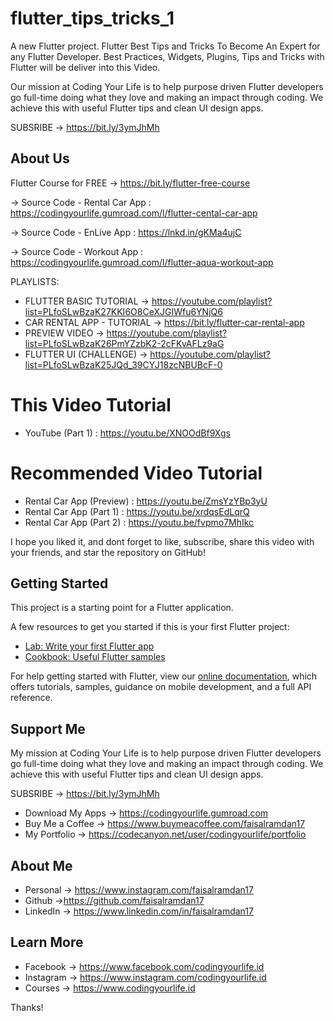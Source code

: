# flutter_tips_tricks_1

A new Flutter project. Flutter Best Tips and Tricks To Become An Expert for any Flutter Developer. Best Practices, Widgets, Plugins, Tips and Tricks with Flutter will be deliver into this Video. 

Our mission at Coding Your Life is to help purpose driven Flutter developers go full-time doing what they love and making an impact through coding. We achieve this with useful Flutter tips and clean UI design apps.

SUBSRIBE → https://bit.ly/3ymJhMh


## About Us

Flutter Course for FREE → https://bit.ly/flutter-free-course

→ Source Code - Rental Car App : 
https://codingyourlife.gumroad.com/l/flutter-cental-car-app

→ Source Code - EnLive App : 
https://lnkd.in/gKMa4ujC

→ Source Code - Workout App : 
https://codingyourlife.gumroad.com/l/flutter-aqua-workout-app

PLAYLISTS:
- FLUTTER BASIC TUTORIAL → https://youtube.com/playlist?list=PLfoSLwBzaK27KKI6O8CeXJGIWfu6YNjQ6
- CAR RENTAL APP - TUTORIAL → https://bit.ly/flutter-car-rental-app
- PREVIEW VIDEO  → https://youtube.com/playlist?list=PLfoSLwBzaK26PmYZzbK2-2cFKvAFLz9aG
- FLUTTER UI (CHALLENGE)  → https://youtube.com/playlist?list=PLfoSLwBzaK25JQd_39CYJ18zcNBUBcF-0


# This Video Tutorial
- YouTube (Part 1) : https://youtu.be/XNOOdBf9Xgs

# Recommended Video Tutorial
- Rental Car App (Preview) : https://youtu.be/ZmsYzYBp3yU
- Rental Car App (Part 1)  : https://youtu.be/xrdqsEdLqrQ
- Rental Car App (Part 2)  : https://youtu.be/fvpmo7MhIkc

I hope you liked it, and dont forget to like, subscribe, share this video with your friends, and star the repository on GitHub!

## Getting Started

This project is a starting point for a Flutter application.

A few resources to get you started if this is your first Flutter project:

- [Lab: Write your first Flutter app](https://flutter.dev/docs/get-started/codelab)
- [Cookbook: Useful Flutter samples](https://flutter.dev/docs/cookbook)

For help getting started with Flutter, view our
[online documentation](https://flutter.dev/docs), which offers tutorials,
samples, guidance on mobile development, and a full API reference.

## Support Me

My mission at Coding Your Life is to help purpose driven Flutter developers go full-time doing what they love and making an impact through coding. We achieve this with useful Flutter tips and clean UI design apps.

SUBSRIBE → https://bit.ly/3ymJhMh

- Download My Apps → https://codingyourlife.gumroad.com
- Buy Me a Coffee → https://www.buymeacoffee.com/faisalramdan17
- My Portfolio → https://codecanyon.net/user/codingyourlife/portfolio

## About Me
- Personal → https://www.instagram.com/faisalramdan17 
- Github →https://github.com/faisalramdan17
- LinkedIn → https://www.linkedin.com/in/faisalramdan17

## Learn More
- Facebook → https://www.facebook.com/codingyourlife.id
- Instagram → https://www.instagram.com/codingyourlife.id
- Courses → https://www.codingyourlife.id

Thanks!